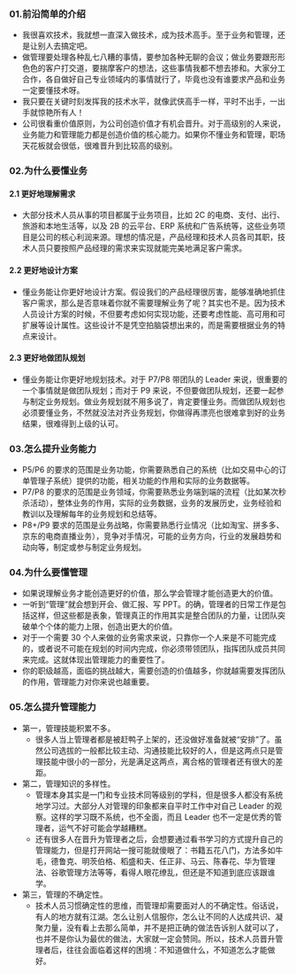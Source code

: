 




### 01.前沿简单的介绍
- 我很喜欢技术，我就想一直深入做技术，成为技术高手。至于业务和管理，还是让别人去搞定吧。 
- 做管理要处理各种乱七八糟的事情，要参加各种无聊的会议；做业务要跟形形色色的客户打交道，要揣摩客户的想法，这些事情我都不想去掺和。大家分工合作，各自做好自己专业领域内的事情就行了，毕竟也没有谁要求产品和业务一定要懂技术呀。 
- 我只要在关键时刻发挥我的技术水平，就像武侠高手一样，平时不出手，一出手就惊艳所有人！
- 公司很看重价值原则，为公司创造价值才有机会晋升。对于高级别的人来说，业务能力和管理能力都是创造价值的核心能力。如果你不懂业务和管理，职场天花板就会很低，很难晋升到比较高的级别。



### 02.为什么要懂业务
#### 2.1 更好地理解需求
- 大部分技术人员从事的项目都属于业务项目，比如 2C 的电商、支付、出行、旅游和本地生活等，以及 2B 的云平台、ERP 系统和广告系统等，这些业务项目是公司的核心利润来源。理想的情况是，产品经理和技术人员各司其职，技术人员只要按照产品经理的需求来实现就能完美地满足客户需求。



#### 2.2 更好地设计方案
- 懂业务能让你更好地设计方案。假设我们的产品经理很厉害，能够准确地抓住客户需求，那么是否意味着你就不需要理解业务了呢？其实也不是。因为技术人员设计方案的时候，不但要考虑如何实现功能，还要考虑性能、高可用和可扩展等设计属性。这些设计不是凭空拍脑袋想出来的，而是需要根据业务的特点来设计。


#### 2.3 更好地做团队规划
- 懂业务能让你更好地规划技术。对于 P7/P8 带团队的 Leader 来说，很重要的一个事情就是做团队规划；而对于 P9 来说，不但要做团队规划，还要一起参与制定业务规划。做业务规划就不用多说了，肯定要懂业务。而做团队规划也必须要懂业务，不然就没法对齐业务规划，你做得再漂亮也很难拿到好的业务结果，很难得到上级的认可。



### 03.怎么提升业务能力
- P5/P6 的要求的范围是业务功能，你需要熟悉自己的系统（比如交易中心的订单管理子系统）提供的功能，相关功能的作用和实际的业务数据等。
- P7/P8 的要求的范围是业务领域，你需要熟悉业务端到端的流程（比如某次秒杀活动），整体业务的作用，实际的业务数据，业务的发展历史，业务经验和教训以及理解每年的业务规划和总结等。
- P8+/P9 要求的范围是业务战略，你需要熟悉行业情况（比如淘宝、拼多多、京东的电商直播业务），竞争对手情况，可能的业务方向，行业的发展趋势和动向等，制定或参与制定业务规划。




### 04.为什么要懂管理
- 如果说理解业务才能创造更好的价值，那么学会管理才能创造更大的价值。
- 一听到“管理”就会想到开会、做汇报、写 PPT。的确，管理者的日常工作是包括这样，但这些都是表象，管理真正的作用其实是整合团队的力量，让团队突破单个个体的能力上限，创造出更大的价值。
- 对于一个需要 30 个人来做的业务需求来说，只靠你一个人来是不可能完成的，或者说不可能在规划的时间内完成，你必须带领团队，指挥团队成员共同来完成。这就体现出管理能力的重要性了。
- 你的职级越高，面临的挑战越大，需要创造的价值越多，你就越需要发挥团队的作用，管理能力对你来说也越重要。




### 05.怎么提升管理能力
- 第一，管理技能积累不多。
    - 很多人当上管理者都是被赶鸭子上架的，还没做好准备就被“安排”了。虽然公司选拔的一般都比较主动、沟通技能比较好的人，但是这两点只是管理技能中很小的一部分，光是满足这两点，离合格的管理者还有很大的差距。
- 第二，管理知识的多样性。
    - 管理本身其实是一门和专业技术同等级别的学科，但是很多人都没有系统地学习过。大部分人对管理的印象都来自平时工作中对自己 Leader 的观察。这样的学习既不系统，也不全面，而且 Leader 也不一定是优秀的管理者，运气不好可能会学越糟糕。
    - 还有很多人在晋升为管理者之后，会想要通过看书学习的方式提升自己的管理能力，但是打开网站一搜可能就傻眼了：书籍五花八门，方法多如牛毛，德鲁克、明茨伯格、稻盛和夫、任正非、马云、陈春花、华为管理法、谷歌管理方法等等，看得人眼花缭乱，但还是不知道到底应该跟谁学。
- 第三，管理的不确定性。    
    - 技术人员习惯确定性的思维，而管理却需要面对人的不确定性。俗话说，有人的地方就有江湖。怎么让别人信服你，怎么让不同的人达成共识、凝聚力量，没有看上去那么简单，并不是把正确的做法告诉别人就可以了，也并不是你认为最优的做法，大家就一定会赞同。所以，技术人员晋升管理者后，往往会面临着这样的困境：不知道做什么，不知道怎么才能做好。



